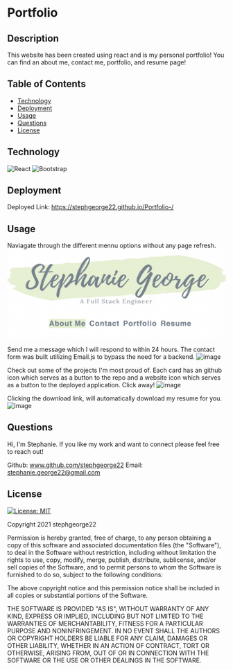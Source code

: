 # Portfolio

## Description 
This website has been created using react and is my personal portfolio! You can find an about me, contact me, portfolio, and resume page! 

## Table of Contents

* [Technology](#technology)
* [Deployment](#deployment)
* [Usage](#usage)
* [Questions](#questions)
* [License](#license)

## Technology
![React](https://img.shields.io/badge/react-%2320232a.svg?style=for-the-badge&logo=react&logoColor=%2361DAFB)
![Bootstrap](https://img.shields.io/badge/bootstrap-%23563D7C.svg?style=for-the-badge&logo=bootstrap&logoColor=white)

## Deployment 
Deployed Link: https://stephgeorge22.github.io/Portfolio-/

## Usage

Naviagate through the different mennu options without any page refresh. 
![Screenshot](src/assets/readme/readme.png)

Send me a message which I will respond to within 24 hours. The contact form was built utilizing Email.js to bypass the need for a backend. 
![image](https://user-images.githubusercontent.com/48072176/142089450-d233132c-8813-4529-805e-095bf3154cc9.png)

Check out some of the projects I'm most proud of. Each card has an github icon which serves as a button to the repo and a website icon which serves as a button to the deployed application. Click away! 
![image](https://user-images.githubusercontent.com/48072176/142089641-b42cb794-dbeb-4d60-b856-e3010c2becdd.png)

Clicking the download link, will automatically download my resume for you.
![image](https://user-images.githubusercontent.com/48072176/142089866-f2d06469-3784-4b65-9c7f-dc02a3eda850.png)

## Questions
Hi, I'm Stephanie. If you like my work and want to connect please feel free to reach out!

Github: www.github.com/stephgeorge22
Email: stephanie.george22@gmail.com

## License 
[![License: MIT](https://img.shields.io/badge/License-MIT-yellow.svg)](https://opensource.org/licenses/MIT)

Copyright 2021 stephgeorge22

Permission is hereby granted, free of charge, to any person obtaining a copy of this software and associated documentation files (the "Software"), to deal in the Software without restriction, including without limitation the rights to use, copy, modify, merge, publish, distribute, sublicense, and/or sell copies of the Software, and to permit persons to whom the Software is furnished to do so, subject to the following conditions:

The above copyright notice and this permission notice shall be included in all copies or substantial portions of the Software.

THE SOFTWARE IS PROVIDED "AS IS", WITHOUT WARRANTY OF ANY KIND, EXPRESS OR IMPLIED, INCLUDING BUT NOT LIMITED TO THE WARRANTIES OF MERCHANTABILITY, FITNESS FOR A PARTICULAR PURPOSE AND NONINFRINGEMENT. IN NO EVENT SHALL THE AUTHORS OR COPYRIGHT HOLDERS BE LIABLE FOR ANY CLAIM, DAMAGES OR OTHER LIABILITY, WHETHER IN AN ACTION OF CONTRACT, TORT OR OTHERWISE, ARISING FROM, OUT OF OR IN CONNECTION WITH THE SOFTWARE OR THE USE OR OTHER DEALINGS IN THE SOFTWARE.

